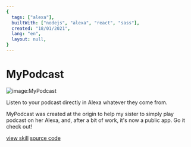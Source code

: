 ```yaml
---
{
  tags: ["alexa"],
  builtWith: ["nodejs", "alexa", "react", "sass"],
  created: "18/01/2021",
  lang: "en",
  layout: null,
}
---
```


# MyPodcast

![image:MyPodcast](https://i.imgur.com/ykysGrr.png)

<!-- ![image:MyPodcast](https://images-na.ssl-images-amazon.com/images/I/71vCwOUSqRL.png) -->

Listen to your podcast directly in Alexa whatever they come from.

MyPodcast was created at the origin to help my sister to simply play podcast on her Alexa, and, after a bit of work, it's now a public app. Go it check out!

[view skill](https://alexa-skills.amazon.fr/apis/custom/skills/amzn1.ask.skill.94b2f7e1-7e8e-4699-a03f-cb4ab5396e00/launch)
[source code](https://github.com/MyPodcast/AlexaSkill)

<!-- [webApp]()  link to webapp porject -->
